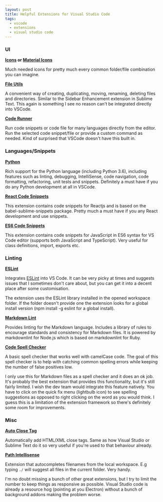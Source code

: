 ```yaml
---
layout: post
title: Helpful Extensions for Visual Studio Code
tags:
  - vscode
  - extensions
  - visual studio code
---
```


### UI

**[Icons](https://marketplace.visualstudio.com/items?itemName=robertohuertasm.vscode-icons) or [Material Icons](https://marketplace.visualstudio.com/items?itemName=PKief.material-icon-theme)**

Much needed icons for pretty much every common folder/file combination you can imagine.

**[File Utils](https://marketplace.visualstudio.com/items?itemName=sleistner.vscode-fileutils)**

A convenient way of creating, duplicating, moving, renaming, deleting files and directories. Similar to the Sidebar Enhancement extension in Sublime Text. This again is something I see no reason can't be integrated directly into VSCode.

**[Code Runner](https://marketplace.visualstudio.com/items?itemName=formulahendry.code-runner)**

Run code snippets or code file for many languages directly from the editor. Run the selected code snippet/file or provide a custom command as needed. Kind of surprised that VSCode doesn't have this built in.

### Languages/Snippets

**[Python](https://marketplace.visualstudio.com/items?itemName=ms-python.python)**

Rich support for the Python language (including Python 3.6), including features such as linting, debugging, IntelliSense, code navigation, code formatting, refactoring, unit tests and snippets. Definitely a must have if you do any Python development at all in VSCode.

**[React Code Snippets](https://marketplace.visualstudio.com/items?itemName=xabikos.ReactSnippets)**

This extension contains code snippets for Reactjs and is based on the babel-sublime-snippets package. Pretty much a must have if you any React development and use snippets.

**[ES6 Code Snippets](https://marketplace.visualstudio.com/items?itemName=xabikos.JavaScriptSnippets)**

This extension contains code snippets for JavaScript in ES6 syntax for VS Code editor (supports both JavaScript and TypeScript). Very useful for class definitions, import, exports etc.

### Linting

**[ESLint](https://marketplace.visualstudio.com/items?itemName=dbaeumer.vscode-eslint)**

Integrates [ESLint](https://eslint.org/) into VS Code. It can be very picky at times and suggests issues that I sometimes don't care about, but you can get it into a decent place after some customisation.

The extension uses the ESLint library installed in the opened workspace folder. If the folder doesn't provide one the extension looks for a global install version (npm install -g eslint for a global install).

**[Markdown Lint](https://marketplace.visualstudio.com/items?itemName=DavidAnson.vscode-markdownlint)**

Provides linting for the Markdown language. Includes a library of rules to encourage standards and consistency for Markdown files. It is powered by markdownlint for Node.js which is based on markdownlint for Ruby.

**[Code Spell Checker](https://marketplace.visualstudio.com/items?itemName=streetsidesoftware.code-spell-checker)**

A basic spell checker that works well with camelCase code. The goal of this spell checker is to help with catching common spelling errors while keeping the number of false positives low.

I only use this for Markdown files as a spell checker and it does an ok job. It's probably the best extension that provides this functionality, but it's still fairly limited. I wish the dev team would integrate this feature natively. You have to click on the quick fix menu (lightbulb icon) to see spelling suggestions as opposed to right clicking on the word as you would think. I guess this is a limitation of the extension framework so there's definitely some room for improvements.

### Misc

**[Auto Close Tag](https://marketplace.visualstudio.com/items?itemName=formulahendry.auto-close-tag)**

Automatically add HTML/XML close tags. Same as how Visual Studio or Sublime Text do it so very useful if you're used to that behaviour already.

**[Path Intellisense](https://marketplace.visualstudio.com/items?itemName=christian-kohler.path-intellisense)**

Extension that autocompletes filenames from the local workspace. E.g typing `./` will suggest all files in the current folder. Very handy.

I'm no doubt missing a bunch of other great extensions, but I try to limit the number to keep things as responsive as possible. Visual Studio code is already a resource hog (pointing at you Electron) without a bunch of background addons making the problem worse.

